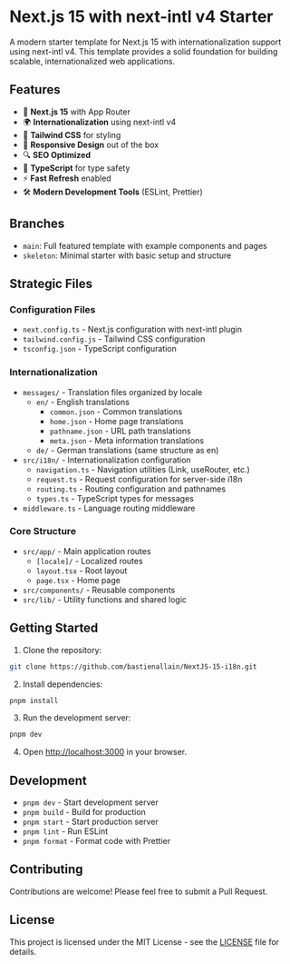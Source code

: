 # Next.js 15 with next-intl v4 Starter

A modern starter template for Next.js 15 with internationalization support using next-intl v4. This template provides a solid foundation for building scalable, internationalized web applications.

## Features

- 🚀 **Next.js 15** with App Router
- 🌍 **Internationalization** using next-intl v4
- 🎨 **Tailwind CSS** for styling
- 📱 **Responsive Design** out of the box
- 🔍 **SEO Optimized**
- 🎯 **TypeScript** for type safety
- ⚡ **Fast Refresh** enabled
- 🛠 **Modern Development Tools** (ESLint, Prettier)

## Branches

- `main`: Full featured template with example components and pages
- `skeleton`: Minimal starter with basic setup and structure

## Strategic Files

### Configuration Files

- `next.config.ts` - Next.js configuration with next-intl plugin
- `tailwind.config.js` - Tailwind CSS configuration
- `tsconfig.json` - TypeScript configuration

### Internationalization

- `messages/` - Translation files organized by locale
  - `en/` - English translations
    - `common.json` - Common translations
    - `home.json` - Home page translations
    - `pathname.json` - URL path translations
    - `meta.json` - Meta information translations
  - `de/` - German translations (same structure as en)
- `src/i18n/` - Internationalization configuration
  - `navigation.ts` - Navigation utilities (Link, useRouter, etc.)
  - `request.ts` - Request configuration for server-side i18n
  - `routing.ts` - Routing configuration and pathnames
  - `types.ts` - TypeScript types for messages
- `middleware.ts` - Language routing middleware

### Core Structure

- `src/app/` - Main application routes
  - `[locale]/` - Localized routes
  - `layout.tsx` - Root layout
  - `page.tsx` - Home page
- `src/components/` - Reusable components
- `src/lib/` - Utility functions and shared logic

## Getting Started

1. Clone the repository:

```bash
git clone https://github.com/bastienallain/NextJS-15-i18n.git
```

2. Install dependencies:

```bash
pnpm install
```

3. Run the development server:

```bash
pnpm dev
```

4. Open [http://localhost:3000](http://localhost:3000) in your browser.

## Development

- `pnpm dev` - Start development server
- `pnpm build` - Build for production
- `pnpm start` - Start production server
- `pnpm lint` - Run ESLint
- `pnpm format` - Format code with Prettier

## Contributing

Contributions are welcome! Please feel free to submit a Pull Request.

## License

This project is licensed under the MIT License - see the [LICENSE](LICENSE) file for details.
